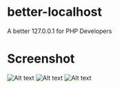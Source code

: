 # better-localhost
A better 127.0.0.1 for PHP Developers
# Screenshot
![Alt text](https://i.imgur.com/sMETCNp.png "Optional title")
![Alt text](https://i.imgur.com/IW4zmXp.png "Optional title")
![Alt text](https://i.imgur.com/T7SzaEL.png "Optional title")
